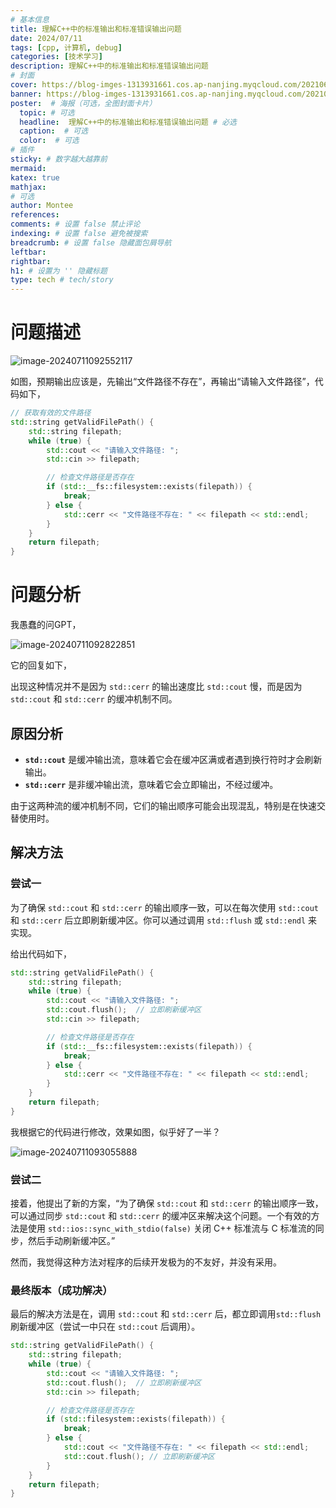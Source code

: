 ```yaml
---
# 基本信息
title: 理解C++中的标准输出和标准错误输出问题
date: 2024/07/11
tags: [cpp, 计算机, debug]
categories: [技术学习]
description: 理解C++中的标准输出和标准错误输出问题
# 封面
cover: https://blog-imges-1313931661.cos.ap-nanjing.myqcloud.com/202106111326352430.jpg
banner: https://blog-imges-1313931661.cos.ap-nanjing.myqcloud.com/202106111326352430.jpg
poster:  # 海报（可选，全图封面卡片）
  topic: # 可选
  headline:  理解C++中的标准输出和标准错误输出问题 # 必选
  caption:  # 可选
  color:  # 可选
# 插件
sticky: # 数字越大越靠前
mermaid:
katex: true
mathjax: 
# 可选
author: Montee
references:
comments: # 设置 false 禁止评论
indexing: # 设置 false 避免被搜索
breadcrumb: # 设置 false 隐藏面包屑导航
leftbar: 
rightbar:
h1: # 设置为 '' 隐藏标题
type: tech # tech/story
---
```


# 问题描述

![image-20240711092552117](https://blog-imges-1313931661.cos.ap-nanjing.myqcloud.com/image-20240711092552117.png)

如图，预期输出应该是，先输出“文件路径不存在”，再输出“请输入文件路径”，代码如下，

```C++
// 获取有效的文件路径
std::string getValidFilePath() {
    std::string filepath;
    while (true) {
        std::cout << "请输入文件路径: ";
        std::cin >> filepath;

        // 检查文件路径是否存在
        if (std::__fs::filesystem::exists(filepath)) {
            break;
        } else {
            std::cerr << "文件路径不存在: " << filepath << std::endl;
        }
    }
    return filepath;
}
```

# 问题分析

我愚蠢的问GPT，

![image-20240711092822851](https://blog-imges-1313931661.cos.ap-nanjing.myqcloud.com/image-20240711092822851.png)

它的回复如下，

出现这种情况并不是因为 `std::cerr` 的输出速度比 `std::cout` 慢，而是因为 `std::cout` 和 `std::cerr` 的缓冲机制不同。

## 原因分析

- **`std::cout`** 是缓冲输出流，意味着它会在缓冲区满或者遇到换行符时才会刷新输出。
- **`std::cerr`** 是非缓冲输出流，意味着它会立即输出，不经过缓冲。

由于这两种流的缓冲机制不同，它们的输出顺序可能会出现混乱，特别是在快速交替使用时。

## 解决方法


### 尝试一
为了确保 `std::cout` 和 `std::cerr` 的输出顺序一致，可以在每次使用 `std::cout` 和 `std::cerr` 后立即刷新缓冲区。你可以通过调用 `std::flush` 或 `std::endl` 来实现。

给出代码如下，

```C++
std::string getValidFilePath() {
    std::string filepath;
    while (true) {
        std::cout << "请输入文件路径: ";
        std::cout.flush();  // 立即刷新缓冲区
        std::cin >> filepath;

        // 检查文件路径是否存在
        if (std::__fs::filesystem::exists(filepath)) {
            break;
        } else {
            std::cerr << "文件路径不存在: " << filepath << std::endl;
        }
    }
    return filepath;
}

```

我根据它的代码进行修改，效果如图，似乎好了一半？

![image-20240711093055888](https://blog-imges-1313931661.cos.ap-nanjing.myqcloud.com/image-20240711093055888.png)

### 尝试二
接着，他提出了新的方案，“为了确保 `std::cout` 和 `std::cerr` 的输出顺序一致，可以通过同步 `std::cout` 和 `std::cerr` 的缓冲区来解决这个问题。一个有效的方法是使用 `std::ios::sync_with_stdio(false)` 关闭 C++ 标准流与 C 标准流的同步，然后手动刷新缓冲区。”

然而，我觉得这种方法对程序的后续开发极为的不友好，并没有采用。

### 最终版本（成功解决）

最后的解决方法是在，调用 `std::cout` 和 `std::cerr` 后，都立即调用`std::flush` 刷新缓冲区（尝试一中只在 `std::cout` 后调用）。

```C++
std::string getValidFilePath() {
    std::string filepath;
    while (true) {
        std::cout << "请输入文件路径: ";
        std::cout.flush();  // 立即刷新缓冲区
        std::cin >> filepath;

        // 检查文件路径是否存在
        if (std::filesystem::exists(filepath)) {
            break;
        } else {
            std::cout << "文件路径不存在: " << filepath << std::endl;
            std::cout.flush(); // 立即刷新缓冲区
        }
    }
    return filepath;
}
```

